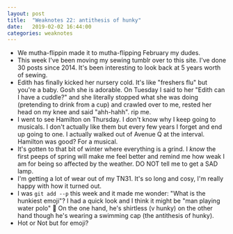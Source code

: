 ```yaml
---
layout: post
title:  "Weaknotes 22: antithesis of hunky"
date:   2019-02-02 16:44:00
categories: weaknotes
---
```

* We mutha-flippin made it to mutha-flipping February my dudes.
* This week I've been moving my sewing tumblr over to this site. I've done 30 posts since 2014. It's been interesting to look back at 5 years worth of sewing.
* Edith has finally kicked her nursery cold. It's like "freshers flu" but you're a baby. Gosh she is adorable. On Tuesday I said to her "Edith can I have a cuddle?" and she literally stopped what she was doing (pretending to drink from a cup) and crawled over to me, rested her head on my knee and said "ahh-hahh". rip me.
* I went to see Hamilton on Thursday. I don't know why I keep going to musicals. I don't actually like them but every few years I forget and end up going to one. I actually walked out of Avenue Q at the interval. Hamilton was good? For a musical.
* It's gotten to that bit of winter where everything is a grind. I _know_ the first peeps of spring will make me feel better and remind me how weak I am for being so affected by the weather. DO NOT tell me to get a SAD lamp.
* I'm getting a lot of wear out of my TN31. It's so long and cosy, I'm really happy with how it turned out.
* I was `git add --p` this week and it made me wonder: "What is the hunkiest emoji"? I had a quick look and I think it might be "man playing water polo" 🤽‍ On the one hand, he's shirtless (v hunky) on the other hand though he's wearing a swimming cap (the antithesis of hunky).
* Hot or Not but for emoji?

